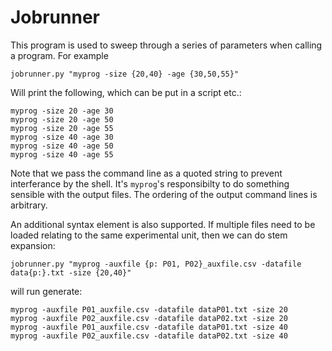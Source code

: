 # Jobrunner

This program is used to sweep through a series of parameters when calling a program.  For example

`jobrunner.py "myprog -size {20,40} -age {30,50,55}"`

Will print the following, which can be put in a script etc.: 

```
myprog -size 20 -age 30
myprog -size 20 -age 50
myprog -size 20 -age 55
myprog -size 40 -age 30
myprog -size 40 -age 50
myprog -size 40 -age 55
```

Note that we pass the command line as a quoted string to prevent interferance by the shell. It's `myprog`'s responsibilty to do something sensible with the output files.  The ordering of the output command lines is arbitrary.

An additional syntax element is also supported.  If multiple files need to be loaded relating to the same experimental unit, then we can do stem expansion:

```
jobrunner.py "myprog -auxfile {p: P01, P02}_auxfile.csv -datafile data{p:}.txt -size {20,40}"
```

will run generate:

```
myprog -auxfile P01_auxfile.csv -datafile dataP01.txt -size 20
myprog -auxfile P02_auxfile.csv -datafile dataP02.txt -size 20
myprog -auxfile P01_auxfile.csv -datafile dataP01.txt -size 40
myprog -auxfile P02_auxfile.csv -datafile dataP02.txt -size 40
```







